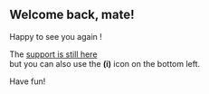 ## Welcome back, mate!

Happy to see you again !

The [support is still here](https://github.com/ViewTrack3D/lgs1920/discussions)  
but you can also use the **(i)** icon on the bottom left.

Have fun!